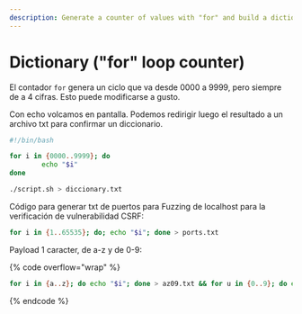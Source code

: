 ```yaml
---
description: Generate a counter of values with "for" and build a dictionary
---
```


# Dictionary ("for" loop counter)

El contador `for` genera un ciclo que va desde 0000 a 9999, pero siempre de a 4 cifras. Esto puede modificarse a gusto.

Con echo volcamos en pantalla. Podemos redirigir luego el resultado a un archivo txt para confirmar un diccionario.

```bash
#!/bin/bash

for i in {0000..9999}; do
        echo "$i"
done
```

```bash
./script.sh > diccionary.txt
```

Código para generar txt de puertos para Fuzzing de localhost para la verificación de vulnerabilidad  CSRF:

```bash
for i in {1..65535}; do; echo "$i"; done > ports.txt
```

Payload 1 caracter, de a-z y de 0-9:

{% code overflow="wrap" %}
```bash
for i in {a..z}; do echo "$i"; done > az09.txt && for u in {0..9}; do echo "$u"; done >> az09.txt
```
{% endcode %}
